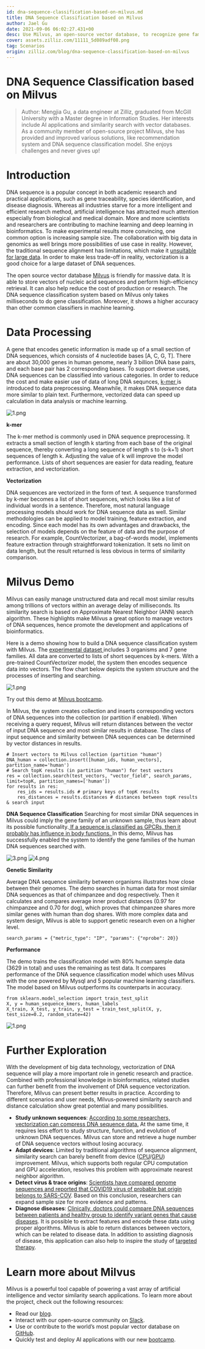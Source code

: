 ```yaml
---
id: dna-sequence-classification-based-on-milvus.md
title: DNA Sequence Classification based on Milvus
author: Jael Gu
date: 2021-09-06 06:02:27.431+00
desc: Use Milvus, an open-source vector database, to recognize gene families of DNA sequences. Less space but higher accuracy.
cover: assets.zilliz.com/11111_5d089adf08.png
tag: Scenarios
origin: zilliz.com/blog/dna-sequence-classification-based-on-milvus
---
```

  
# DNA Sequence Classification based on Milvus
> Author:
Mengjia Gu, a data engineer at Zilliz, graduated from McGill University with a Master degree in Information Studies. Her interests include AI applications and similarity search with vector databases. As a community member of open-source project Milvus, she has provided and improved various solutions, like recommendation system and DNA sequence classification model. She enjoys challenges and never gives up!

# Introduction

DNA sequence is a popular concept in both academic research and practical applications, such as gene traceability, species identification, and disease diagnosis. Whereas all industries starve for a more intelligent and efficient research method, artificial intelligence has attracted much attention especially from biological and medical domain. More and more scientists and researchers are contributing to machine learning and deep learning in bioinformatics. To make experimental results more convincing, one common option is increasing sample size. The collaboration with big data in genomics as well brings more possibilities of use case in reality. However, the traditional sequence alignment has limitations, which make it [unsuitable for large data](https://www.frontiersin.org/articles/10.3389/fbioe.2020.01032/full#h5). In order to make less trade-off in reality, vectorization is a good choice for a large dataset of DNA sequences.

The open source vector database [Milvus](https://milvus.io/docs/v2.0.0/overview.md) is friendly for massive data. It is able to store vectors of nucleic acid sequences and perform high-efficiency retrieval. It can also help reduce the cost of production or research. The DNA sequence classification system based on Milvus only takes milliseconds to do gene classification. Moreover, it shows a higher accuracy than other common classifiers in machine learning.

# Data Processing

A gene that encodes genetic information is made up of a small section of DNA sequences, which consists of 4 nucleotide bases [A, C, G, T]. There are about 30,000 genes in human genome, nearly 3 billion DNA base pairs, and each base pair has 2 corresponding bases. To support diverse uses, DNA sequences can be classified into various categories. In order to reduce the cost and make easier use of data of long DNA sequnces, [k-mer ](https://en.wikipedia.org/wiki/K-mer#:~:text=Usually%2C%20the%20term%20k%2Dmer,total%20possible%20k%2Dmers%2C%20where)is introduced to data preprocessing. Meanwhile, it makes DNA sequence data more similar to plain text. Furthermore, vectorized data can speed up calculation in data analysis or machine learning.

![1.png](https://assets.zilliz.com/1_a7469e9eac.png)

**k-mer**

The k-mer method is commonly used in DNA sequence preprocessing. It extracts a small section of length k starting from each base of the original sequence, thereby converting a long sequence of length s to (s-k+1) short sequences of length k. Adjusting the value of k will improve the model performance. Lists of short sequences are easier for data reading, feature extraction, and vectorization.

**Vectorization**

DNA sequences are vectorized in the form of text. A sequence transformed by k-mer becomes a list of short sequences, which looks like a list of individual words in a sentence. Therefore, most natural language processing models should work for DNA sequence data as well. Similar methodologies can be applied to model training, feature extraction, and encoding. Since each model has its own advantages and drawbacks, the selection of models depends on the feature of data and the purpose of research. For example, CountVectorizer, a bag-of-words model, implements feature extraction through straightforward tokenization. It sets no limit on data length, but the result returned is less obvious in terms of similarity comparison.

# Milvus Demo

Milvus can easily manage unstructured data and recall most similar results among trillions of vectors within an average delay of milliseconds. Its similarity search is based on Approximate Nearest Neighbor (ANN) search algorithm. These highlights make Milvus a great option to manage vectors of DNA sequences, hence promote the development and applications of bioinformatics.

Here is a demo showing how to build a DNA sequence classification system with Milvus. The [experimental dataset ](https://www.kaggle.com/nageshsingh/dna-sequence-dataset)includes 3 organisms and 7 gene families. All data are converted to lists of short sequences by k-mers. With a pre-trained CountVectorizer model, the system then encodes sequence data into vectors. The flow chart below depicts the system structure and the processes of inserting and searching.

![1.png](https://assets.zilliz.com/1_ebd89660f6.png)

Try out this demo at [Milvus bootcamp](https://github.com/milvus-io/bootcamp/tree/master/solutions/dna_sequence_classification).

In Milvus, the system creates collection and inserts corresponding vectors of DNA sequences into the collection (or partition if enabled). When receiving a query request, Milvus will return distances between the vector of input DNA sequence and most similar results in database. The class of input sequence and similarity between DNA sequences can be determined by vector distances in results.

```
# Insert vectors to Milvus collection (partition "human")
DNA_human = collection.insert([human_ids, human_vectors], partition_name='human')
# Search topK results (in partition "human") for test vectors
res = collection.search(test_vectors, "vector_field", search_params, limit=topK, partition_names=['human'])
for results in res:
    res_ids = results.ids # primary keys of topK results
    res_distances = results.distances # distances between topK results & search input
```

**DNA Sequence Classification**
Searching for most similar DNA sequences in Milvus could imply the gene family of an unknown sample, thus learn about its possible functionality.[ If a sequence is classified as GPCRs, then it probably has influence in body functions. ](https://www.nature.com/scitable/topicpage/gpcr-14047471/)In this demo, Milvus has successfully enabled the system to identify the gene families of the human DNA sequences searched with.

![3.png](https://assets.zilliz.com/3_1616da5bb0.png)
![4.png](https://assets.zilliz.com/4_d719b22fc7.png)

**Genetic Similarity**

Average DNA sequence similarity between organisms illustrates how close between their genomes. The demo searches in human data for most similar DNA sequences as that of chimpanzee and dog respectively. Then it calculates and compares average inner product distances (0.97 for chimpanzee and 0.70 for dog), which proves that chimpanzee shares more similar genes with human than dog shares. With more complex data and system design, Milvus is able to support genetic research even on a higher level.

```
search_params = {"metric_type": "IP", "params": {"nprobe": 20}}
```

**Performance**

The demo trains the classification model with 80% human sample data (3629 in total) and uses the remaining as test data. It compares performance of the DNA sequence classification model which uses Milvus with the one powered by Mysql and 5 popular machine learning classifiers. The model based on Milvus outperforms its counterparts in accuracy.

```
from sklearn.model_selection import train_test_split
X, y = human_sequence_kmers, human_labels
X_train, X_test, y_train, y_test = train_test_split(X, y, test_size=0.2, random_state=42)
```

![1.png](https://assets.zilliz.com/1_6541a7dec6.png)


# Further Exploration

With the development of big data technology, vectorization of DNA sequence will play a more important role in genetic research and practice. Combined with professional knowledge in bioinformatics, related studies can further benefit from the involvement of DNA sequence vectorization. Therefore, Milvus can present better results in practice. According to different scenarios and user needs, Milvus-powered similarity search and distance calculation show great potential and many possibilities.

- **Study unknown sequences**: [According to some researchers, vectorization can compress DNA sequence data.](https://iopscience.iop.org/article/10.1088/1742-6596/1453/1/012071/pdf) At the same time, it requires less effort to study structure, function, and evolution of unknown DNA sequences. Milvus can store and retrieve a huge number of DNA sequence vectors without losing accuracy.
- **Adapt devices**: Limited by traditional algorithms of sequence alignment, similarity search can barely benefit from device ([CPU](https://www.ncbi.nlm.nih.gov/pmc/articles/PMC7884812/)/[GPU](https://mjeer.journals.ekb.eg/article_146090.html)) improvement. Milvus, which supports both regular CPU computation and GPU acceleration, resolves this problem with approximate nearest neighbor algorithm.
- **Detect virus & trace origins**: [Scientists have compared genome sequences and reported that COVID19 virus of probable bat origin belongs to SARS-COV](https://www.nature.com/articles/s41586-020-2012-7?fbclid=IwAR2hxnXb9nLWgA8xexEoNrCNH8WHqvHhhbN38aSm48AaH6fTzGMB1BLljf4). Based on this conclusion, researchers can expand sample size for more evidence and patterns.
- **Diagnose diseases**: [Clinically, doctors could compare DNA sequences between patients and healthy group to identify variant genes that cause diseases](http://www.xinhuanet.com/science/2018-04/16/c_137114251.htm). It is possible to extract features and encode these data using proper algorithms. Milvus is able to return distances between vectors, which can be related to disease data. In addition to assisting diagnosis of disease, this application can also help to inspire the study of [targeted therapy](https://www.frontiersin.org/articles/10.3389/fgene.2021.680117/full).


# Learn more about Milvus
Milvus is a powerful tool capable of powering a vast array of artificial intelligence and vector similarity search applications. To learn more about the project, check out the following resources:
- Read our [blog](https://zilliz.com/blog).
- Interact with our open-source community on [Slack](https://milvusio.slack.com/join/shared_invite/zt-e0u4qu3k-bI2GDNys3ZqX1YCJ9OM~GQ#/shared-invite/email).
- Use or contribute to the world’s most popular vector database on [GitHub](https://github.com/milvus-io/milvus/).
- Quickly test and deploy AI applications with our new [bootcamp](https://github.com/milvus-io/bootcamp).
  
